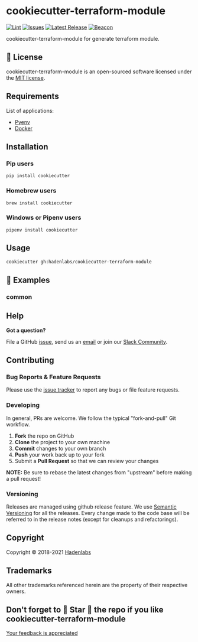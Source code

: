 <!--


  ** DO NOT EDIT THIS FILE
  **
  ** 1) Make all changes to `README.yaml`
  ** 2) Run`make readme` to rebuild this file.
  **
  ** (We maintain HUNDREDS of open source projects. This is how we maintain our sanity.)
  **


  -->

# cookiecutter-terraform-module

[![Lint](https://github.com/hadenlabs/cookiecutter-terraform-module/actions/workflows/lint.yml/badge.svg?branch=develop)](https://github.com/hadenlabs/cookiecutter-terraform-module/actions) [![Issues](https://img.shields.io/github/issues/hadenlabs/cookiecutter-terraform-module.svg)](https://github.com/hadenlabs/cookiecutter-terraform-module/issues) [![Latest Release](https://img.shields.io/github/release/hadenlabs/cookiecutter-terraform-module.svg)](https://travis-ci.org/hadenlabs/cookiecutter-terraform-module/releases) [![Beacon](https://ga-beacon.appspot.com/UA-65019326-1/github.com/hadenlabs/cookiecutter-terraform-module/readme)](https://github.com/hadenlabs/cookiecutter-terraform-module)

cookiecutter-terraform-module for generate terraform module.

## :page_facing_up: License

cookiecutter-terraform-module is an open-sourced software licensed under the [MIT license](LICENSE.md).

## Requirements

List of applications:

- [Pyenv](https://github.com/pyenv/pyenv)
- [Docker](https://www.docker.com/)

## Installation

### Pip users

```{.bash}
pip install cookiecutter
```

### Homebrew users

```{.bash}
brew install cookiecutter
```

### Windows or Pipenv users

```{.bash}
pipenv install cookiecutter
```

## Usage

```bash
cookiecutter gh:hadenlabs/cookiecutter-terraform-module
```

## :page_facing_up: Examples

### common

## Help

**Got a question?**

File a GitHub [issue](https://github.com/hadenlabs/cookiecutter-terraform-module/issues), send us an [email](email) or join our [Slack Community](slack).

## Contributing

### Bug Reports & Feature Requests

Please use the [issue tracker](https://github.com/hadenlabs/cookiecutter-terraform-module/issues) to report any bugs or file feature requests.

### Developing

In general, PRs are welcome. We follow the typical "fork-and-pull" Git workflow.

1.  **Fork** the repo on GitHub
2.  **Clone** the project to your own machine
3.  **Commit** changes to your own branch
4.  **Push** your work back up to your fork
5.  Submit a **Pull Request** so that we can review your changes

**NOTE:** Be sure to rebase the latest changes from "upstream" before making a pull request!

### Versioning

Releases are managed using github release feature. We use [Semantic Versioning](http://semver.org) for all the releases. Every change made to the code base will be referred to in the release notes (except for cleanups and refactorings).

## Copyright

Copyright © 2018-2021 [Hadenlabs](https://hadenlabs.com)

## Trademarks

All other trademarks referenced herein are the property of their respective owners.

## Don't forget to 🌟 Star 🌟 the repo if you like cookiecutter-terraform-module

[Your feedback is appreciated](https://github.com/hadenlabs/cookiecutter-terraform-module/issues)
